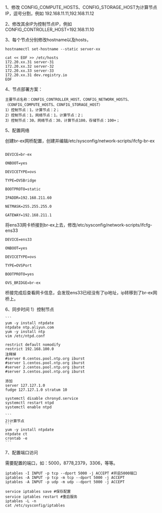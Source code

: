 
1、修改 CONFIG_COMPUTE_HOSTS、CONFIG_STORAGE_HOST为计算节点IP，逗号分割，例如 192.168.11.11,192.168.11.12

2、修改其余IP为控制节点IP，例如 CONFIG_CONTROLLER_HOST=192.168.11.10

3、每个节点分别修改hostname以及hosts，
```
hostnamectl set-hostname --static server-xx

cat << EOF >> /etc/hosts
172.20.xx.31 server-31
172.20.xx.32 server-32
172.20.xx.33 server-33
172.20.xx.31 dev.registry.io
EOF

```

4、节点部署方案：

    主要节点名称：CONFIG_CONTROLLER_HOST、CONFIG_NETWORK_HOSTS、（CONFIG_COMPUTE_HOSTS、CONFIG_STORAGE_HOST）
    1）控制节点：1，计算节点：2；
    2）控制节点：1，网络节点：1，计算节点：2；
    3）控制节点：30，网络节点：30，计算节点100，存储节点：100+；
    
5、配置网络

创建br-ex网桥配置，创建并编辑/etc/sysconfig/network-scripts/ifcfg-br-ex
```

DEVICE=br-ex

ONBOOT=yes

DEVICETYPE=ovs

TYPE=OVSBridge

BOOTPROTO=static

IPADDR=192.168.211.60

NETMASK=255.255.255.0

GATEWAY=192.168.211.1
```
将ens33网卡桥接到br-ex上去，修改/etc/sysconfig/network-scripts/ifcfg-ens33
```
DEVICE=ens33

ONBOOT=yes

DEVICETYPE=ovs

TYPE=OVSPort

BOOTPROTO=yes

OVS_BRIDGE=br-ex

```
桥接完成后查看网卡信息，会发现ens33已经没有了ip地址，ip转移到了br-ex网桥上。

6、同步时间
    1）控制节点
    
    ```
    yum -y install ntpdate 
    ntpdate ntp.aliyun.com
    yum -y install ntp
    vim /etc/ntpd.conf
    
    restrict default nomodify
    restrict 192.168.100.0
    注释掉
    #server 0.centos.pool.ntp.org iburst
    #server 1.centos.pool.ntp.org iburst
    #server 2.centos.pool.ntp.org iburst
    #server 3.centos.pool.ntp.org iburst
    
    添加
    server 127.127.1.0
    fudge 127.127.1.0 stratum 10
    
    systemctl disable chronyd.service
    systemctl restart ntpd
    systemctl enable ntpd
    
    ```
    2)计算节点
    ```
    yum -y install ntpdate 
    ntpdate ct
    crontab -e 
    ```

7、配置端口访问

需要配置的端口，如：5000，8778,2379，3306，等等。
```
iptables -I INPUT -p tcp --dport 5000 -j ACCEPT #开启5000端口  
iptables -A INPUT -p tcp -m tcp --dport 5000 -j ACCEPT
iptables -A INPUT -p udp -m udp --dport 5000 -j ACCEPT

service iptables save #保存配置  
service iptables restart #重启服务
iptables -L -n
cat /etc/sysconfig/iptables
```
